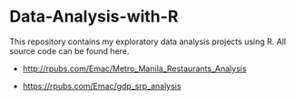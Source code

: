
# Data-Analysis-with-R

This repository contains my exploratory data analysis projects using R. All source code can be found here.

- http://rpubs.com/Emac/Metro_Manila_Restaurants_Analysis

- https://rpubs.com/Emac/gdp_srp_analysis